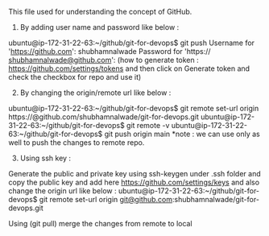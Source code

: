 This file used for understanding the concept of GitHub.

1) By adding user name and password like below :

ubuntu@ip-172-31-22-63:~/github/git-for-devops$ git push
Username for 'https://github.com':  shubhamnalwade
Password for 'https:// shubhamnalwade@github.com': <token generated from github account>
(how to generate token : https://github.com/settings/tokens and then click on Generate token and check the checkbox for repo and use it)

2) By changing the origin/remote url like below :

ubuntu@ip-172-31-22-63:~/github/git-for-devops$ git remote set-url origin  https://<token>@github.com/shubhamnalwade/git-for-devops.git
ubuntu@ip-172-31-22-63:~/github/git-for-devops$ git remote -v
ubuntu@ip-172-31-22-63:~/github/git-for-devops$ git push origin main
*note : we can use only <git push> as well to push the changes to remote repo.

3) Using ssh key :

Generate the public and private key using ssh-keygen under .ssh folder and 
copy the public key and add here https://github.com/settings/keys and
also change the origin url like below :
ubuntu@ip-172-31-22-63:~/github/git-for-devops$ git remote set-url origin git@github.com:shubhamnalwade/git-for-devops.git

Using (git pull) merge the changes from remote to local
